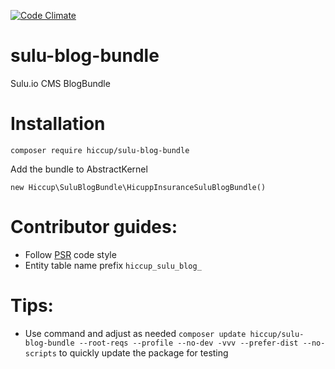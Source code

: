 [![Code Climate](https://codeclimate.com/github/HiccupInsurance/sulu-blog-bundle/badges/gpa.svg)](https://codeclimate.com/github/HiccupInsurance/sulu-blog-bundle)

# sulu-blog-bundle
Sulu.io CMS BlogBundle

# Installation

```
composer require hiccup/sulu-blog-bundle
```

Add the bundle to AbstractKernel

```
new Hiccup\SuluBlogBundle\HicuppInsuranceSuluBlogBundle() 
```


# Contributor guides:

- Follow [PSR](http://www.php-fig.org/psr/) code style
- Entity table name prefix `hiccup_sulu_blog_`

# Tips:

- Use command and adjust as needed `composer update hiccup/sulu-blog-bundle --root-reqs --profile --no-dev -vvv --prefer-dist --no-scripts` to quickly update the package for testing